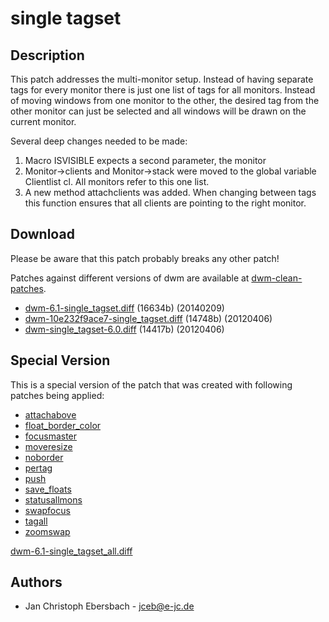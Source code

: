 single tagset
=============

Description
-----------

This patch addresses the multi-monitor setup. Instead of having separate tags
for every monitor there is just one list of tags for all monitors. Instead of
moving windows from one monitor to the other, the desired tag from the
other monitor can just be selected and all windows will be drawn on the
current monitor.

Several deep changes needed to be made:
1. Macro ISVISIBLE expects a second parameter, the monitor
2. Monitor->clients and Monitor->stack were moved to the global variable
   Clientlist cl. All monitors refer to this one list.
3. A new method attachclients was added. When changing between tags this
   function ensures that all clients are pointing to the right monitor.

Download
--------
Please be aware that this patch probably breaks any other patch!

Patches against different versions of dwm are available at
[dwm-clean-patches](https://github.com/jceb/dwm-clean-patches).

 * [dwm-6.1-single_tagset.diff](dwm-6.1-single_tagset.diff) (16634b) (20140209)
 * [dwm-10e232f9ace7-single_tagset.diff](dwm-10e232f9ace7-single_tagset.diff) (14748b) (20120406)
 * [dwm-single_tagset-6.0.diff](dwm-single_tagset-6.0.diff) (14417b) (20120406)

Special Version
---------------
This is a special version of the patch that was created with following patches being applied:
 * [attachabove](attachabove)
 * [float_border_color](float_border_color)
 * [focusmaster](https://raw.github.com/jceb/dwm-patches/master/patches/focusmaster.patch)
 * [moveresize](moveresize)
 * [noborder](noborder)
 * [pertag](pertag)
 * [push](push)
 * [save_floats](save_floats)
 * [statusallmons](statusallmons)
 * [swapfocus](swapfocus)
 * [tagall](tagall)
 * [zoomswap](zoomswap)

[dwm-6.1-single_tagset_all.diff](https://raw.github.com/jceb/dwm-patches/master/patches/single_tagset_all.patch)

Authors
-------
 * Jan Christoph Ebersbach - <jceb@e-jc.de>
